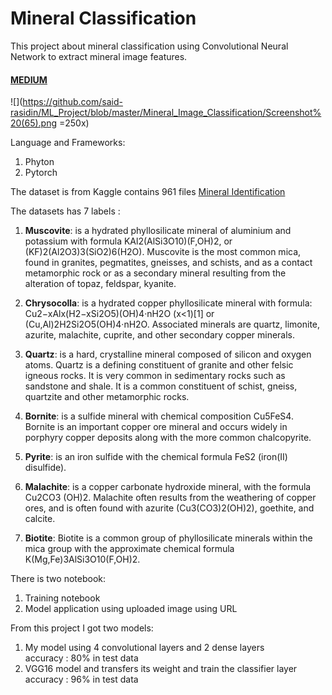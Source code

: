 # Mineral Classification

This project about mineral classification using Convolutional Neural Network to extract mineral image features.   
#### [MEDIUM](https://medium.com/@saidr567/mineral-klasifikasi-menggunakan-deep-learning-373cea77694b)   

![](https://github.com/said-rasidin/ML_Project/blob/master/Mineral_Image_Classification/Screenshot%20(65).png =250x)

Language and Frameworks:  
1. Phyton  
2. Pytorch

The dataset is from Kaggle contains 961 files
[Mineral Identification](https://www.kaggle.com/asiedubrempong/minerals-identification-dataset)

The datasets has 7 labels :   

1. **Muscovite**: is a hydrated phyllosilicate mineral of aluminium and potassium with formula KAl2(AlSi3O10)(F,OH)2, or (KF)2(Al2O3)3(SiO2)6(H2O). Muscovite is the most common mica, found in granites, pegmatites, gneisses, and schists, and as a contact metamorphic rock or as a secondary mineral resulting from the alteration of topaz, feldspar, kyanite.  

2. **Chrysocolla**: is a hydrated copper phyllosilicate mineral with formula: Cu2−xAlx(H2−xSi2O5)(OH)4·nH2O (x<1)[1] or (Cu,Al)2H2Si2O5(OH)4·nH2O. Associated minerals are quartz, limonite, azurite, malachite, cuprite, and other secondary copper minerals.  

3. **Quartz**: is a hard, crystalline mineral composed of silicon and oxygen atoms. Quartz is a defining constituent of granite and other felsic igneous rocks. It is very common in sedimentary rocks such as sandstone and shale. It is a common constituent of schist, gneiss, quartzite and other metamorphic rocks.  

4. **Bornite**: is a sulfide mineral with chemical composition Cu5FeS4. Bornite is an important copper ore mineral and occurs widely in porphyry copper deposits along with the more common chalcopyrite.   

5. **Pyrite**: is an iron sulfide with the chemical formula FeS2 (iron(II) disulfide).  

6. **Malachite**: is a copper carbonate hydroxide mineral, with the formula Cu2CO3 (OH)2. Malachite often results from the weathering of copper ores, and is often found with azurite (Cu3(CO3)2(OH)2), goethite, and calcite.   

7. **Biotite**: Biotite is a common group of phyllosilicate minerals within the mica group with the approximate chemical formula K(Mg,Fe)3AlSi3O10(F,OH)2.

There is two notebook:  
1. Training notebook
2. Model application using uploaded image using URL

From this project I got two models:  
1. My model using 4 convolutional layers and 2 dense layers  
accuracy : 80% in test data
2. VGG16 model and transfers its weight and train the classifier layer  
accuracy : 96% in test data


